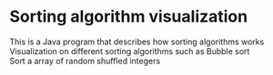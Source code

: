 # Sorting algorithm visualization  
This is a Java program that describes how sorting algorithms works  
Visualization on different sorting algorithms such as Bubble sort  
Sort a array of random shuffled integers  
